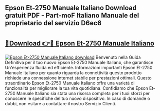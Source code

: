 ## Epson Et-2750 Manuale Italiano Download gratuit PDF - Part-moF Italiano Manuale del proprietario del servizio D6ec6

# <h2><a href="http://df98qv.blite.top/?on=Epson+Et-2750+Manuale+Italiano">🔗Download 👉🔴 Epson Et-2750 Manuale Italiano</a></h2>

[![Epson Et-2750 Manuale Italiano download](https://i.imgur.com/lujVjoI.png)](http://df98qv.blite.top/?on=Epson+Et-2750+Manuale+Italiano)
Benvenuto nella Guida Definitiva per il tuo nuovo Epson Et-2750 Manuale Italiano, che garantisce Un'esperienza fluida ed efficiente. Informazioni importanti Epson Et-2750 Manuale Italiano per quanto riguarda la connettività questo prodotto richiede una connessione internet stabile per prestazioni ottimali. Questo straordinario Epson Et-2750 Manuale Italiano offre una varietà di funzionalità per migliorare la tua vita quotidiana. Confidiamo che Epson Et-2750 Manuale Italiano sia stata una risorsa completa per i tuoi sforzi per conoscere le specifiche del tuo nuovo dispositivo. In caso di domande o dubbi, non esitare a contattare il nostro Servizio Clienti.
